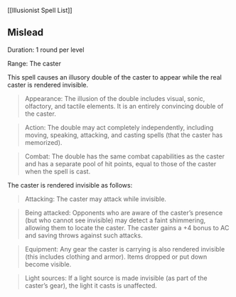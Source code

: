 [[Illusionist Spell List]]

## Mislead                                    

Duration: 1 round per level

Range: The caster

This spell causes an illusory double of the caster to appear while the real caster is rendered invisible.

> Appearance: The illusion of the double includes visual, sonic, olfactory, and tactile elements. It is an entirely convincing double of the caster.

> Action: The double may act completely independently, including moving, speaking, attacking, and casting spells (that the caster has memorized).

> Combat: The double has the same combat capabilities as the caster and has a separate pool of hit points, equal to those of the caster when the spell is cast.

The caster is rendered invisible as follows:

> Attacking: The caster may attack while invisible.

> Being attacked: Opponents who are aware of the caster’s presence (but who cannot see invisible) may detect a faint shimmering, allowing them to locate the caster. The caster gains a +4 bonus to AC and saving throws against such attacks.

> Equipment: Any gear the caster is carrying is also rendered invisible (this includes clothing and armor). Items dropped or put down become visible.

> Light sources: If a light source is made invisible (as part of the caster’s gear), the light it casts is unaffected.